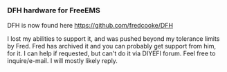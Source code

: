 ### DFH hardware for FreeEMS

DFH is now found here https://github.com/fredcooke/DFH

I lost my abilities to support it, and was pushed beyond my tolerance limits by Fred. Fred has archived it and you can probably get support from him, for it. I can help if requested, but can't do it via DIYEFI forum. Feel free to inquire/e-mail. I will mostly likely reply.